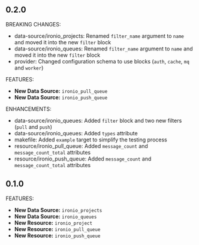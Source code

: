 ## 0.2.0

BREAKING CHANGES:

* data-source/ironio_projects: Renamed `filter_name` argument to `name` and moved it into the new `filter` block
* data-source/ironio_queues: Renamed `filter_name` argument to `name` and moved it into the new `filter` block
* provider: Changed configuration schema to use blocks (`auth`, `cache`, `mq` and `worker`)

FEATURES:

* **New Data Source:** `ironio_pull_queue`
* **New Data Source:** `ironio_push_queue`

ENHANCEMENTS:

* data-source/ironio_queues: Added `filter` block and two new filters (`pull` and `push`)
* data-source/ironio_queues: Added `types` attribute
* makefile: Added `example` target to simplify the testing process
* resource/ironio_pull_queue: Added `message_count` and `message_count_total` attributes
* resource/ironio_push_queue: Added `message_count` and `message_count_total` attributes

## 0.1.0

FEATURES:

* **New Data Source:** `ironio_projects`
* **New Data Source:** `ironio_queues`
* **New Resource:** `ironio_project`
* **New Resource:** `ironio_pull_queue`
* **New Resource:** `ironio_push_queue`
